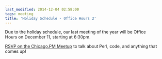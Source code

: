 ```yaml
---
last_modified: 2014-12-04 02:58:00
tags: meeting
title: 'Holiday Schedule - Office Hours 2'
---
```


Due to the holiday schedule, our last meeting of the year will be Office Hours on December 11, starting at 6:30pm.

[RSVP on the Chicago.PM Meetup](http://www.meetup.com/ChicagoPM/events/219034393/) to talk about Perl, code, and anything that comes up!
